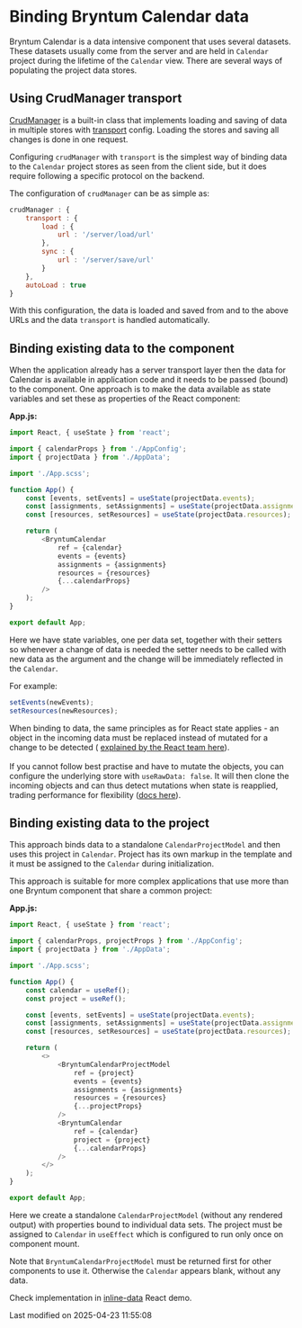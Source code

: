 # Binding Bryntum Calendar data

Bryntum Calendar is a data intensive component that uses several datasets. These datasets usually come from the server
and are held in `Calendar` project during the lifetime of the `Calendar` view. There are several ways of populating the
project data stores.

## Using CrudManager transport

[CrudManager](#Scheduler/data/CrudManager) is a built-in class that implements loading and saving of data in multiple
stores with [transport](#Scheduler/data/CrudManager#config-transport) config. Loading the stores and saving all
changes is done in one request.

Configuring `crudManager` with `transport` is the simplest way of binding data to the `Calendar` project stores as seen
from the client side, but it does require following a specific protocol on the backend.

The configuration of `crudManager` can be as simple as:

```javascript
crudManager : {
    transport : {
        load : {
            url : '/server/load/url'
        },
        sync : {
            url : '/server/save/url'
        }
    },
    autoLoad : true
}
```

With this configuration, the data is loaded and saved from and to the above URLs and the data `transport` is handled
automatically.

## Binding existing data to the component

When the application already has a server transport layer then the data for Calendar is available in application code and
it needs to be passed (bound) to the component. One approach is to make the data available as state variables and set
these as properties of the React component:

**App.js:**

```typescript
import React, { useState } from 'react';

import { calendarProps } from './AppConfig';
import { projectData } from './AppData';

import './App.scss';

function App() {
    const [events, setEvents] = useState(projectData.events);
    const [assignments, setAssignments] = useState(projectData.assignments);
    const [resources, setResources] = useState(projectData.resources);

    return (
        <BryntumCalendar
            ref = {calendar}
            events = {events}
            assignments = {assignments}
            resources = {resources}
            {...calendarProps}
        />
    );
}

export default App;
```

Here we have state variables, one per data set, together with their setters so whenever a change of data is needed the
setter needs to be called with new data as the argument and the change will be immediately reflected in the `Calendar`.

For example:

```javascript
setEvents(newEvents);
setResources(newResources);
```

<div class="note">

When binding to data, the same principles as for React state applies - an object in the incoming data must be replaced
instead of mutated for a change to be detected (
<a href="https://react.dev/learn/updating-objects-in-state">explained by the React team here</a>).<br><br>
If you cannot follow best practise and have to mutate the objects, you can configure the underlying store with
<code>useRawData: false</code>. It will then clone the incoming objects and can thus detect mutations when state is reapplied,
trading performance for flexibility (<a href="#Core/data/Store#config-useRawData">docs here</a>).

</div>

## Binding existing data to the project

This approach binds data to a standalone `CalendarProjectModel` and then uses this project in `Calendar`. Project has
its own markup in the template and it must be assigned to the `Calendar` during initialization.

This approach is suitable for more complex applications that use more than one Bryntum component that share a common
project:

**App.js:**

```typescript
import React, { useState } from 'react';

import { calendarProps, projectProps } from './AppConfig';
import { projectData } from './AppData';

import './App.scss';

function App() {
    const calendar = useRef();
    const project = useRef();

    const [events, setEvents] = useState(projectData.events);
    const [assignments, setAssignments] = useState(projectData.assignments);
    const [resources, setResources] = useState(projectData.resources);

    return (
        <>
            <BryntumCalendarProjectModel
                ref = {project}
                events = {events}
                assignments = {assignments}
                resources = {resources}
                {...projectProps}
            />
            <BryntumCalendar
                ref = {calendar}
                project = {project}
                {...calendarProps}
            />
        </>
    );
}

export default App;
```

Here we create a standalone `CalendarProjectModel` (without any rendered output) with properties bound to individual data
sets. The project must be assigned to `Calendar` in `useEffect` which is configured to run only once on component mount.

<div class="note">

Note that <code>BryntumCalendarProjectModel</code> must be returned first for other components to use it. Otherwise the <code>Calendar</code>
appears blank, without any data.

</div>

Check implementation in
[inline-data](../examples/frameworks/react/javascript/inline-data/) React demo.



<p class="last-modified">Last modified on 2025-04-23 11:55:08</p>